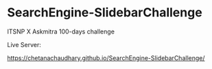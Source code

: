 # SearchEngine-SlidebarChallenge
ITSNP X Askmitra 100-days challenge

Live Server:

https://chetanachaudhary.github.io/SearchEngine-SlidebarChallenge/
